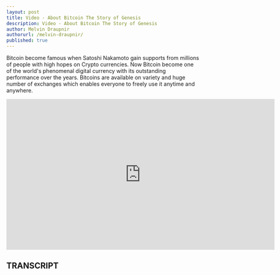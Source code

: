 ```yaml
---
layout: post
title: Video - About Bitcoin The Story of Genesis
description: Video - About Bitcoin The Story of Genesis
author: Melvin Draupnir
authorurl: /melvin-draupnir/
published: true
---
```


<p>Bitcoin become famous when Satoshi Nakamoto gain supports from millions of people with high hopes on Crypto currencies. Now Bitcoin become one of the world's phenomenal digital currency with its outstanding performance over the years. Bitcoins are available on variety and huge number of exchanges which enables everyone to freely use it anytime and anywhere.</p>

<center><iframe width="700" height="394" src="https://www.youtube.com/embed/gD4llSr-Ik8" frameborder="0" allowfullscreen></iframe></center>

<h2>TRANSCRIPT</h2>
